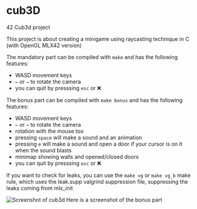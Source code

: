 # cub3D
42 Cub3d project

This project is about creating a minigame using raycasting technique in C (with OpenGL MLX42 version)

The mandatory part can be compiled with `make` and has the following features:
- WASD movement keys
- `←` or `→` to rotate the camera
- you can quit by presssing `esc` or ❌

The bonus part can be compiled with `make bonus` and has the following features:
- WASD movement keys
- `←` or `→` to rotate the camera
- rotation with the mouse too
- pressing `space` will make a sound and an animation
- pressing `e` will make a sound and open a door if your cursor is on it when the sound blasts
- minimap showing walls and opened/closed doors
- you can quit by presssing `esc` or ❌

If you want to check for leaks, you can use the `make vg` or `make vg_b` make rule, which uses the leak.supp valgrind suppression file, suppressing the leaks coming from mlx_init


![Screenshot of cub3d](https://user-images.githubusercontent.com/88546076/233985931-f28053ce-a449-4ffd-8637-33d326e2fb32.png)
Here is a screenshot of the bonus part
